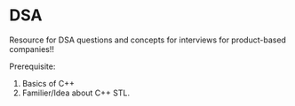 # DSA
Resource for DSA questions and concepts for interviews for product-based companies!!

Prerequisite:

1. Basics of C++
2. Familier/Idea about C++ STL.
